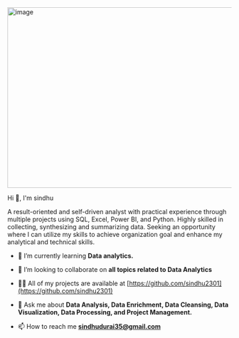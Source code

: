 

<img width="1211" height="406" alt="image" src="https://github.com/user-attachments/assets/f0bfde58-a8ae-4e91-bb27-1ea803ee7f34" />







Hi 👋, I'm sindhu

A result-oriented and self-driven analyst with practical experience through multiple projects using SQL, Excel, Power BI, and Python. Highly skilled in collecting, synthesizing and summarizing data. Seeking an opportunity where I can utilize my skills to achieve organization goal and enhance my analytical and technical skills.

- 🌱 I’m currently learning **Data analytics.**

- 👯 I’m looking to collaborate on **all topics related to Data Analytics**

- 👨‍💻 All of my projects are available at [https://github.com/sindhu2301](https://github.com/sindhu2301)

- 💬 Ask me about **Data Analysis, Data Enrichment, Data Cleansing, Data Visualization, Data Processing, and Project Management.**

- 📫 How to reach me **sindhudurai35@gmail.com**













